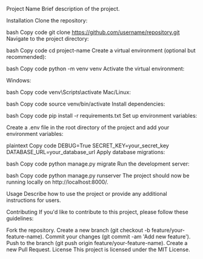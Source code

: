Project Name
Brief description of the project.

Installation
Clone the repository:

bash
Copy code
git clone https://github.com/username/repository.git
Navigate to the project directory:

bash
Copy code
cd project-name
Create a virtual environment (optional but recommended):

bash
Copy code
python -m venv venv
Activate the virtual environment:

Windows:

bash
Copy code
venv\Scripts\activate
Mac/Linux:

bash
Copy code
source venv/bin/activate
Install dependencies:

bash
Copy code
pip install -r requirements.txt
Set up environment variables:

Create a .env file in the root directory of the project and add your environment variables:

plaintext
Copy code
DEBUG=True
SECRET_KEY=your_secret_key
DATABASE_URL=your_database_url
Apply database migrations:

bash
Copy code
python manage.py migrate
Run the development server:

bash
Copy code
python manage.py runserver
The project should now be running locally on http://localhost:8000/.

Usage
Describe how to use the project or provide any additional instructions for users.

Contributing
If you'd like to contribute to this project, please follow these guidelines:

Fork the repository.
Create a new branch (git checkout -b feature/your-feature-name).
Commit your changes (git commit -am 'Add new feature').
Push to the branch (git push origin feature/your-feature-name).
Create a new Pull Request.
License
This project is licensed under the MIT License.